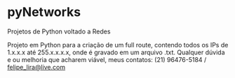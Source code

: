 # pyNetworks
Projetos de Python voltado a Redes

Projeto em Python para a criação de um full route, contendo todos os IPs de 1.x.x.x até 255.x.x.x.x, onde é gravado em um arquivo .txt. Qualquer dúvida e ou melhoria que acharem viável, meus contatos: (21) 96476-5184 / felipe_lira@live.com
